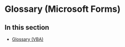 
# Glossary (Microsoft Forms)

## In this section


-  [Glossary (VBA)](7ce2c60f-29fb-96e2-2516-73c99a6e7cff.md)
    
